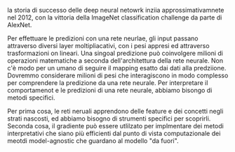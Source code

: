la storia di successo delle deep neural netowrk inziia approssimativamnete nel 2012, con la vittoria della ImageNet classification challenge da parte di AlexNet.

Per effettuare le predizioni con una rete neurlae, gli input passano attraverso diversi layer moltipliacativi, con i pesi appresi ed attraverso trasformazioni on lineari. Una singoal predizione può coinvolgere milioni di operazioni matematiche a seconda dell'architettura della rete neurale. Non c'è modo per un umano di seguire il mapping esatto dai dati alla predziione. Dovremmo considerare milioni di pesi che interagiscono in modo complesso per comprendere la predizione da una rete neurale. Per interpretare il comportamenot e le predizioni di una rete neurale, abbiamo bisongo di metodi specifici.

Per prima cosa, le reti neruali apprendono delle feature e dei concetti negli strati nascosti, ed abbiamo bisogno di strumenti specifici per scoprirli. Seconda cosa, il gradiente può essere utlilzato per implmentare dei metodi interpretativi che siano più efficienti dal punto di vista computazionale dei meotdi model-agnostic che guardano al modello "da fuori".

